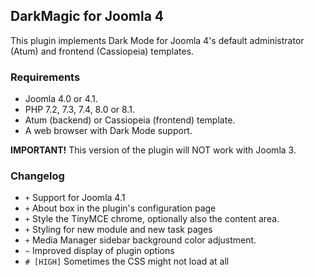 ## DarkMagic for Joomla 4

This plugin implements Dark Mode for Joomla 4's default administrator (Atum) and frontend (Cassiopeia) templates.

### Requirements

* Joomla 4.0 or 4.1.
* PHP 7.2, 7.3, 7.4, 8.0 or 8.1.
* Atum (backend) or Cassiopeia (frontend) template.
* A web browser with Dark Mode support.

**IMPORTANT!** This version of the plugin will NOT work with Joomla 3.

### Changelog

* `+` Support for Joomla 4.1
* `+` About box in the plugin's configuration page
* `+` Style the TinyMCE chrome, optionally also the content area.
* `+` Styling for new module and new task pages
* `+` Media Manager sidebar background color adjustment.
* `~` Improved display of plugin options
* `# [HIGH]` Sometimes the CSS might not load at all